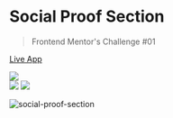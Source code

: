 # Social Proof Section
> Frontend Mentor's Challenge #01

[Live App](https://fem-social-proof-section.padawandr.vercel.app/)

![](https://img.shields.io/badge/-made_with:-24292e?style=flat)  
![](https://img.shields.io/badge/-html-24292e?style=flat&logo=html5&logoColor=ff967f)
![](https://img.shields.io/badge/-css-24292e?style=flat&logo=css3&logoColor=7fd2ff)

![social-proof-section](https://user-images.githubusercontent.com/48874386/102619701-9b475d80-411b-11eb-8ee5-f595747928c8.png)
